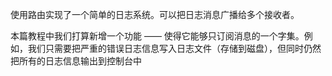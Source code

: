 使用路由实现了一个简单的日志系统。可以把日志消息广播给多个接收者。

本篇教程中我们打算新增一个功能 —— 使得它能够只订阅消息的一个字集。例如，我们只需要把严重的错误日志信息写入日志文件（存储到磁盘），但同时仍然把所有的日志信息输出到控制台中